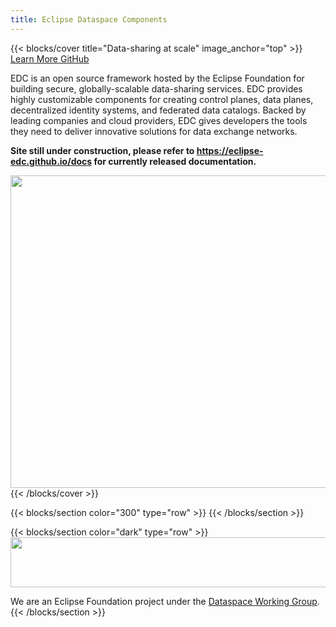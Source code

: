 ```yaml
---
title: Eclipse Dataspace Components
---
```


{{< blocks/cover title="Data-sharing at scale" image_anchor="top" >}}
<a class="btn btn-lg btn-primary me-3 mb-4" href="/documentation/">
Learn More <i class="fas fa-arrow-alt-circle-right ms-2"></i>
</a>
<a class="btn btn-lg btn-secondary me-3 mb-4" href="https://github.com/eclipse-edc">
GitHub <i class="fab fa-github ms-2 "></i>
</a>
<p class="lead mt-5">EDC is an open source framework hosted by the Eclipse Foundation for building secure, globally-scalable data-sharing services.
EDC provides highly customizable components for creating control planes, data planes, decentralized identity systems,
and federated data catalogs. Backed by leading companies and cloud providers, EDC gives developers the tools they need
to deliver innovative solutions for data exchange networks.
</p>
<p class="lead mt-5"><b>Site still under construction, please refer to <a href="https://eclipse-edc.github.io/docs">https://eclipse-edc.github.io/docs</a> for currently released documentation.</b></p>

<img height="500px" width="600px" src="images/edc.schematic.svg">
{{< /blocks/cover >}}

{{< blocks/section color="300" type="row" >}}
{{< /blocks/section >}}

{{< blocks/section color="dark" type="row" >}}
<img height="80px" width="600px" src="images/eclipse.foundation.logo.svg">
<div class="lead mt-4 text-center">
We are an Eclipse Foundation project under the <a href="https://dataspace.eclipse.org/">Dataspace Working Group</a>.
</div>
{{< /blocks/section >}}
